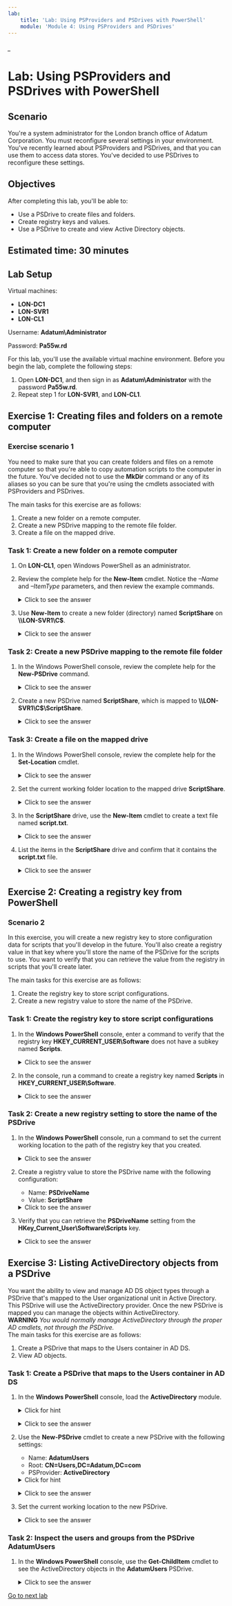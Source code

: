 ```yaml
---
lab:
    title: 'Lab: Using PSProviders and PSDrives with PowerShell'
    module: 'Module 4: Using PSProviders and PSDrives'
---
```


<!--
    <details><summary>Click for hint</summary><Strong> 

    ``` 
    HINT
    ```
    </Strong></details> 
    <details><summary>Click to see the answer</summary><Strong> 
    
    ```
    ANSWER
    ```
    </Strong></details> 
-->
###### _

# Lab: Using PSProviders and PSDrives with PowerShell

## Scenario

You're a system administrator for the London branch office of Adatum Corporation. You must reconfigure several settings in your environment. You've recently learned about PSProviders and PSDrives, and that you can use them to access data stores. You've decided to use PSDrives to reconfigure these settings.

## Objectives

After completing this lab, you'll be able to:

- Use a PSDrive to create files and folders.
- Create registry keys and values.
- Use a PSDrive to create and view Active Directory objects.

## Estimated time: 30 minutes

## Lab Setup

Virtual machines:

- **LON-DC1**
- **LON-SVR1**
- **LON-CL1**

Username: **Adatum\\Administrator**

Password: **Pa55w.rd**

For this lab, you'll use the available virtual machine environment. Before you begin the lab, complete the following steps:

1. Open **LON-DC1**, and then sign in as **Adatum\\Administrator** with the password **Pa55w.rd**.
1. Repeat step 1 for **LON-SVR1**, and **LON-CL1**.

## Exercise 1: Creating files and folders on a remote computer

### Exercise scenario 1

You need to make sure that you can create folders and files on a remote computer so that you're able to copy automation scripts to the computer in the future. You've decided not to use the **MkDir** command or any of its aliases so you can be sure that you're using the cmdlets associated with PSProviders and PSDrives.

The main tasks for this exercise are as follows:

1. Create a new folder on a remote computer.
1. Create a new PSDrive mapping to the remote file folder.
1. Create a file on the mapped drive.

### Task 1: Create a new folder on a remote computer

1. On **LON-CL1**, open Windows PowerShell as an administrator.
1. Review the complete help for the **New-Item** cmdlet. Notice the *–Name* and *–ItemType* parameters, and then review the example commands.
    <details><summary>Click to see the answer</summary><Strong> 
    
    ```
    Get-Help New-Item -ShowWindow
    ```
    </Strong></details> 
3. Use **New-Item** to create a new folder (directory) named **ScriptShare** on **\\\LON-SVR1\C$**.
    <details><summary>Click to see the answer</summary><Strong> 
    
    ```
    New-Item -Path \\Lon-Svr1\C$\ -Name ScriptShare -ItemType Directory
    ```
    </Strong></details> 

### Task 2: Create a new PSDrive mapping to the remote file folder

1. In the Windows PowerShell console, review the complete help for the **New-PSDrive** command. 
    <details><summary>Click to see the answer</summary><Strong> 
    
    ```
    Get-Help New-PSDrive -ShowWindow
    
    # Look for -Name, -Root, -PSProvider
    ```
    </Strong></details> 
3. Create a new PSDrive named **ScriptShare**, which is mapped to **\\\LON-SVR1\C$\ScriptShare**.
    <details><summary>Click to see the answer</summary><Strong> 
    
    ```
    New-PSDrive -Name ScriptShare -Root \\Lon-Svr1\c$\ScriptShare -PSProvider FileSystem
    ```
    </Strong></details> 
    
### Task 3: Create a file on the mapped drive

1. In the Windows PowerShell console, review the complete help for the **Set-Location** cmdlet.
    <details><summary>Click to see the answer</summary><Strong> 
    
    ```
    Get-Help Set-Location -ShowWindow
    ```
    </Strong></details> 
1. Set the current working folder location to the mapped drive **ScriptShare**.
    <details><summary>Click to see the answer</summary><Strong> 
    
    ```
    Set-Location ScriptShare:
    ```
    </Strong></details> 
1. In the **ScriptShare** drive, use the **New-Item** cmdlet to create a text file named **script.txt**.
    <details><summary>Click to see the answer</summary><Strong> 
    
    ```
    New-Item -Name Script.txt -Path . -ItemType File
    ```
    </Strong></details> 
1. List the items in the **ScriptShare** drive and confirm that it contains the **script.txt** file.
    <details><summary>Click to see the answer</summary><Strong> 
    
    ```
    Get-ChildItem
    ```
    </Strong></details> 

## Exercise 2: Creating a registry key from PowerShell

### Scenario 2

In this exercise, you will create a new registry key to store configuration data for scripts that you'll develop in the future. You'll also create a registry value in that key where you'll store the name of the PSDrive for the scripts to use. You want to verify that you can retrieve the value from the registry in scripts that you'll create later.

The main tasks for this exercise are as follows:

1. Create the registry key to store script configurations.
1. Create a new registry value to store the name of the PSDrive.

### Task 1: Create the registry key to store script configurations

1. In the **Windows PowerShell** console, enter a command to verify that the registry key **HKEY_CURRENT_USER\Software** does not have a subkey named **Scripts**.
    <details><summary>Click to see the answer</summary><Strong> 
    
    ```
    Get-ChildItem -Path HKCU:\Software
    ```
    </Strong></details> 
3. In the console, run a command to create a registry key named **Scripts** in **HKEY_CURRENT_USER\Software**.
    <details><summary>Click to see the answer</summary><Strong> 
    
    ```
    New-Item -Path HKCU:\Software -Name Scripts 
    ```
    </Strong></details> 

### Task 2: Create a new registry setting to store the name of the PSDrive

1. In the **Windows PowerShell** console, run a command to set the current working location to the path of the registry key that you created.
    <details><summary>Click to see the answer</summary><Strong> 
    
    ```
    Set-Location HKCU:\Software\Scripts
    ```
    </Strong></details> 
1. Create a registry value to store the PSDrive name with the following configuration:

   - Name: **PSDriveName**
   - Value: **ScriptShare**

    <details><summary>Click to see the answer</summary><Strong> 
    
    ```
    New-ItemProperty -Path HKCU:\Software\Scripts -Name "PSDriveName" -Value "ScriptShare"
    ```
    </Strong></details> 
1. Verify that you can retrieve the **PSDriveName** setting from the **HKey_Current_User\Software\Scripts** key.
    <details><summary>Click to see the answer</summary><Strong> 
    
    ```
    Get-ItemProperty -Path . -Name PSDriveName
    ```
    </Strong></details> 

## Exercise 3: Listing ActiveDirectory objects from a PSDrive

You want the ability to view and manage AD DS object types through a PSDrive that's mapped to the User organizational unit in Active Directory. This PSDrive will use the ActiveDirectory provider. Once the new PSDrive is mapped you can manage the objects within ActiveDirectory. <br>**WARNING** *You would normally manage ActiveDirectory through the proper AD cmdlets, not through the PSDrive.*  
The main tasks for this exercise are as follows:

1. Create a PSDrive that maps to the Users container in AD DS.
1. View AD objects.

### Task 1: Create a PSDrive that maps to the Users container in AD DS

1. In the **Windows PowerShell** console, load the **ActiveDirectory** module.
    <details><summary>Click for hint</summary><Strong> 

    ``` 
    Get-Command *Module*
    ```
    </Strong></details> 
    <details><summary>Click to see the answer</summary><Strong> 
    
    ```
    Import-Module ActiveDirectory
    ```
    </Strong></details> 
3. Use the **New-PSDrive** cmdlet to create a new PSDrive with the following settings:

   - Name: **AdatumUsers**
   - Root: **CN=Users,DC=Adatum,DC=com**
   - PSProvider: **ActiveDirectory**

    <details><summary>Click for hint</summary><Strong> 

    ``` 
    Get-Help New-PSDrive -ShowWindow
    ```
    </Strong></details> 
    <details><summary>Click to see the answer</summary><Strong> 
    
    ```
    New-PSDrive -Name AdatumUsers -Root "CN=Users,DC=Adatum,DC=com" -PSProvider ActiveDirectory
    ```
    </Strong></details> 
1. Set the current working location to the new PSDrive.
    <details><summary>Click to see the answer</summary><Strong> 
    
    ```
    Set-Location AdatumUsers:
    ```
    </Strong></details> 
### Task 2: Inspect the users and groups from the PSDrive AdatumUsers

1. In the **Windows PowerShell** console, use the **Get-ChildItem** cmdlet to see the ActiveDirectory objects in the **AdatumUsers** PSDrive.
    <details><summary>Click to see the answer</summary><Strong> 
    
    ```
    Get-ChildItem  
    ```
    </Strong></details> 
    
[Go to next lab](AZ-040-Lab-05.md#_)    
